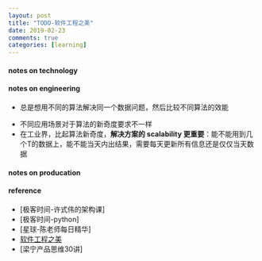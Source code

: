 ```yaml
---
layout: post
title: "TODO-软件工程之美"
date: 2019-02-23
comments: true
categories: [learning]
---
```


#### notes on technology 

#### notes on engineering 
 * 总是想用不同的算法解决同一个数据问题，然后比较不同算法的效能 
  - 不同应用场景对于算法的新奇度要求不一样 
  - 在工业界，比起算法新奇度，**解决方案的 scalability 更重要**：能不能用到几个T的数据上，能不能当天内出结果，需要每天更新所有信息还是仅仅当天数据 

#### notes on producation 



#### reference 
* [极客时间-许式伟的架构课] 
* [极客时间-python] 
* [星球-陈老师每日精华] 
* [软件工程之美](https://time.geekbang.org/column/158) 
*  [梁宁产品思维30讲] 